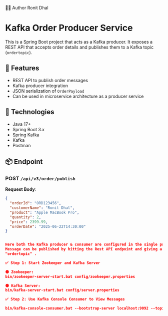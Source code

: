 👨‍💻 Author
Ronit Dhal

# Kafka Order Producer Service

This is a Spring Boot project that acts as a Kafka producer. It exposes a REST API that accepts order details and publishes them to a Kafka topic (`ordertopic`).

## 🚀 Features

- REST API to publish order messages
- Kafka producer integration
- JSON serialization of `OrderPayload`
- Can be used in microservice architecture as a producer service

## 🔧 Technologies

- Java 17+
- Spring Boot 3.x
- Spring Kafka
- Kafka
- Postman

## 📦 Endpoint

### POST `/api/v3/order/publish`

**Request Body**:

```json
{
  "orderId": "ORD123456",
  "customerName": "Ronit Dhal",
  "product": "Apple MacBook Pro",
  "quantity": 2,
  "price": 2399.99,
  "orderDate": "2025-06-22T14:30:00"
}


Here both the Kafka producer & consumer are configured in the single project .
Message can be published by hitting the Rest API endpoint and giving a order payload from the Postman UI & in the terminal we can execute kafka command to verify the message published within the TOPIC
"ordertopic" .

✅ Step 1: Start Zookeeper and Kafka Server

🟢 Zookeeper:
bin/zookeeper-server-start.bat config/zookeeper.properties

🟢 Kafka Server:
bin/kafka-server-start.bat config/server.properties

✅ Step 2: Use Kafka Console Consumer to View Messages

bin/kafka-console-consumer.bat --bootstrap-server localhost:9092 --topic ordertopic --from-beginning
